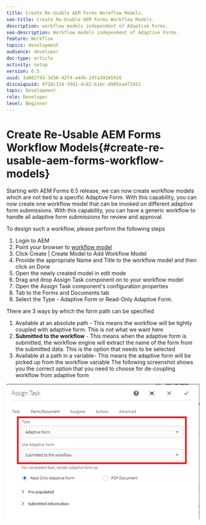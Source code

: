 ```yaml
---
title: Create Re-Usable AEM Forms Workflow Models.
seo-title: Create Re-Usable AEM Forms Workflow Models.
description: workflow models independent of Adaptive Forms.
seo-description: Workflow models independent of Adaptive Forms.
feature: Workflow
topics: development
audience: developer
doc-type: article
activity: setup
version: 6.5
uuid: 3a082743-3e56-42f4-a44b-24fa34165926
discoiquuid: 9f18c314-39d1-4c82-b1bc-d905ea472451
topic: Development
role: Developer
level: Beginner
---
```


# Create Re-Usable AEM Forms Workflow Models{#create-re-usable-aem-forms-workflow-models}

Starting with AEM Forms 6.5 release, we can now create workflow models which are not tied to a specific Adaptive Form. With this capability, you can now create one workflow model that can be invoked on different adaptive form submissions. With this capability, you can have a generic workflow to handle all adaptive form submissions for review and approval.

To design such a workflow, please perform the following steps

1. Login to AEM
1. Point your browser to [workflow model](http://localhost:4502/libs/cq/workflow/admin/console/content/models.html)
1. Click Create | Create Model to Add Workflow Model
1. Provide the appropriate Name and Title to the workflow model and then click on Done
1. Open the newly created model in edit mode
1. Drag and drop Assign Task component on to your workflow model
1. Open the Assign Task component's configuration properties
1. Tab to the Forms and Documents tab
1. Select the Type - Adaptive Form or Read-Only Adaptive Form.

There are 3 ways by which the form path can be specified

1. Available at an absolute path - This means the workflow will be tightly coupled with adaptive form. This is not what we want here
1. **Submitted to the workflow** - This means when the adaptive form is submitted, the workflow engine will extract the name of the form from the submitted data. This is the option that needs to be selected
1. Available at a path in a variable- This means the adaptive form will be picked up from the workflow variable
The following screenshot shows you the correct option that you need to choose for de-coupling workflow from adaptive form

![workflowmodel](assets/workflomodel.PNG)